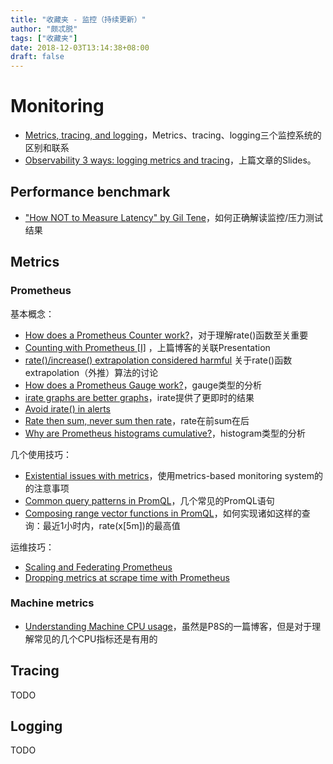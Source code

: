 ```yaml
---
title: "收藏夹 - 监控（持续更新）"
author: "颇忒脱"
tags: ["收藏夹"]
date: 2018-12-03T13:14:38+08:00
draft: false
---
```


<!--more-->

# Monitoring

* [Metrics, tracing, and logging][m-1]，Metrics、tracing、logging三个监控系统的区别和联系
* [Observability 3 ways: logging metrics and tracing][m-2]，上篇文章的Slides。


## Performance benchmark

* ["How NOT to Measure Latency" by Gil Tene][p-1]，如何正确解读监控/压力测试结果

## Metrics

### Prometheus

基本概念：

* [How does a Prometheus Counter work?][p8s-1]，对于理解rate()函数至关重要
* [Counting with Prometheus [I]][p8s-2] ，上篇博客的关联Presentation
* [rate()/increase() extrapolation considered harmful][p8s-3] 关于rate()函数extrapolation（外推）算法的讨论
* [How does a Prometheus Gauge work?][p8s-4]，gauge类型的分析
* [irate graphs are better graphs][p8s-5]，irate提供了更即时的结果
* [Avoid irate() in alerts][p8s-6]
* [Rate then sum, never sum then rate][p8s-7]，rate在前sum在后
* [Why are Prometheus histograms cumulative?][p8s-8]，histogram类型的分析

几个使用技巧：

* [Existential issues with metrics][p8s-9]，使用metrics-based monitoring system的的注意事项
* [Common query patterns in PromQL][p8s-10]，几个常见的PromQL语句
* [Composing range vector functions in PromQL][p8s-11]，如何实现诸如这样的查询：最近1小时内，rate(x[5m])的最高值

运维技巧：

* [Scaling and Federating Prometheus][p8s-12]
* [Dropping metrics at scrape time with Prometheus][p8s-13]

### Machine metrics

* [Understanding Machine CPU usage][mm-1]，虽然是P8S的一篇博客，但是对于理解常见的几个CPU指标还是有用的


## Tracing

TODO 

## Logging

TODO

[m-1]: https://peter.bourgon.org/blog/2017/02/21/metrics-tracing-and-logging.html
[m-2]: https://speakerdeck.com/adriancole/observability-3-ways-logging-metrics-and-tracing

[p-1]: https://www.youtube.com/watch?v=lJ8ydIuPFeU

[p8s-1]: https://www.robustperception.io/how-does-a-prometheus-counter-work
[p8s-2]: https://www.youtube.com/watch?v=67Ulrq6DxwA
[p8s-3]: https://github.com/prometheus/prometheus/issues/3746
[p8s-4]: https://www.robustperception.io/how-does-a-prometheus-gauge-work
[p8s-5]: https://www.robustperception.io/irate-graphs-are-better-graphs
[p8s-6]: https://www.robustperception.io/avoid-irate-in-alerts
[p8s-7]: https://www.robustperception.io/rate-then-sum-never-sum-then-rate
[p8s-8]: https://www.robustperception.io/why-are-prometheus-histograms-cumulative
[p8s-9]: https://www.robustperception.io/existential-issues-with-metrics
[p8s-10]: https://www.robustperception.io/common-query-patterns-in-promql
[p8s-11]: https://www.robustperception.io/composing-range-vector-functions-in-promql
[p8s-12]: https://www.robustperception.io/scaling-and-federating-prometheus
[p8s-13]: https://www.robustperception.io/dropping-metrics-at-scrape-time-with-prometheus

[mm-1]: https://www.robustperception.io/understanding-machine-cpu-usage